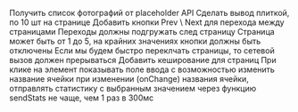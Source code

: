 Получить список фотографий от placeholder API
Сделать вывод плиткой, по 10 шт на странице
Добавить кнопки Prev \ Next для перехода между страницами
Переходы должны подгружать след страницу
Страница может быть от 1 до 5, на крайних значениях кнопки должны быть отключены
Если мы будем быстро переклчать страницы, то сетевой вызов должен прерываться
Добавить кеширование для страниц
При клике на элемент показывать поле ввода с возможностью изменить название ячейки
при изменении (onChange) названия ячейки, отправлять статистику с выбранным значением через функцию sendStats не чаще, чем 1 раз в 300мс

